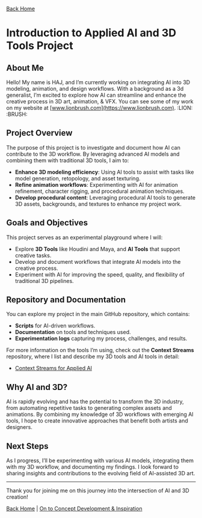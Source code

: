 [Back Home](README.md)

# Introduction to Applied AI and 3D Tools Project

## About Me

Hello! My name is HAJ, and I’m currently working on integrating AI into 3D modeling, animation, and design workflows. With a background as a 3d generalist, I’m excited to explore how AI can streamline and enhance the creative process in 3D art, animation, & VFX. You can see some of my work on my website at [www.lionbrush.com](https://www.lionbrush.com). :LION: :BRUSH:

## Project Overview

The purpose of this project is to investigate and document how AI can contribute to the 3D workflow. By leveraging advanced AI models and combining them with traditional 3D tools, I aim to:
- **Enhance 3D modeling efficiency**: Using AI tools to assist with tasks like model generation, retopology, and asset texturing.
- **Refine animation workflows**: Experimenting with AI for animation refinement, character rigging, and procedural animation techniques.
- **Develop procedural content**: Leveraging procedural AI tools to generate 3D assets, backgrounds, and textures to enhance my project work.

## Goals and Objectives

This project serves as an experimental playground where I will:
- Explore **3D Tools** like Houdini and Maya, and **AI Tools** that support creative tasks.
- Develop and document workflows that integrate AI models into the creative process.
- Experiment with AI for improving the speed, quality, and flexibility of traditional 3D pipelines.

## Repository and Documentation

You can explore my project in the main GitHub repository, which contains:
- **Scripts** for AI-driven workflows.
- **Documentation** on tools and techniques used.
- **Experimentation logs** capturing my process, challenges, and results.

For more information on the tools I’m using, check out the **Context Streams** repository, where I list and describe my 3D tools and AI tools in detail:

- [Context Streams for Applied AI](https://github.com/username/context-streams-for-applied-AI)

## Why AI and 3D?

AI is rapidly evolving and has the potential to transform the 3D industry, from automating repetitive tasks to generating complex assets and animations. By combining my knowledge of 3D workflows with emerging AI tools, I hope to create innovative approaches that benefit both artists and designers.

## Next Steps

As I progress, I’ll be experimenting with various AI models, integrating them with my 3D workflow, and documenting my findings. I look forward to sharing insights and contributions to the evolving field of AI-assisted 3D art.

---

Thank you for joining me on this journey into the intersection of AI and 3D creation! 

[Back Home](/) |  [On to Concept Development & Inspiration](concept-development.md)


